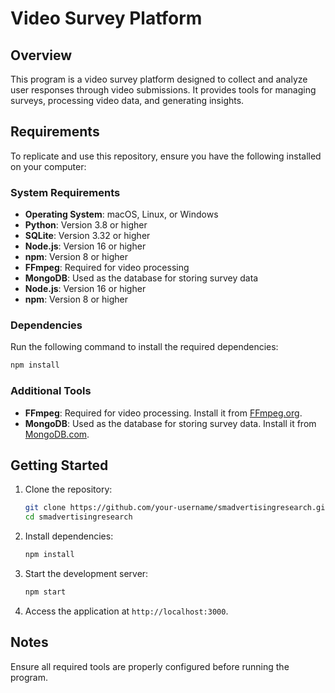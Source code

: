 # Video Survey Platform

## Overview
This program is a video survey platform designed to collect and analyze user responses through video submissions. It provides tools for managing surveys, processing video data, and generating insights.

## Requirements
To replicate and use this repository, ensure you have the following installed on your computer:

### System Requirements
- **Operating System**: macOS, Linux, or Windows
- **Python**: Version 3.8 or higher
- **SQLite**: Version 3.32 or higher
- **Node.js**: Version 16 or higher
- **npm**: Version 8 or higher
- **FFmpeg**: Required for video processing
- **MongoDB**: Used as the database for storing survey data
- **Node.js**: Version 16 or higher
- **npm**: Version 8 or higher

### Dependencies
Run the following command to install the required dependencies:
```bash
npm install
```

### Additional Tools
- **FFmpeg**: Required for video processing. Install it from [FFmpeg.org](https://ffmpeg.org/).
- **MongoDB**: Used as the database for storing survey data. Install it from [MongoDB.com](https://www.mongodb.com/try/download/community).

## Getting Started
1. Clone the repository:
    ```bash
    git clone https://github.com/your-username/smadvertisingresearch.git
    cd smadvertisingresearch
    ```

2. Install dependencies:
    ```bash
    npm install
    ```

3. Start the development server:
    ```bash
    npm start
    ```

4. Access the application at `http://localhost:3000`.

## Notes
Ensure all required tools are properly configured before running the program.
